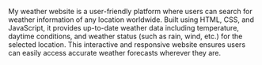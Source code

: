 My weather website is a user-friendly platform where users can search for weather information of any location worldwide. Built using HTML, CSS, and JavaScript, it provides up-to-date weather data including temperature, daytime conditions, and weather status (such as rain, wind, etc.) for the selected location. This interactive and responsive website ensures users can easily access accurate weather forecasts wherever they are.
